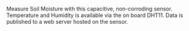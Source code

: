 Measure Soil Moisture with this capacitive, non-corroding sensor. Temperature and Humidity is available via the on board DHT11. Data is published to a web server hosted on the sensor. 

